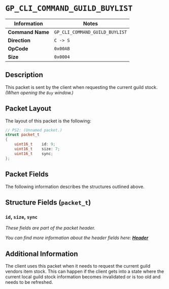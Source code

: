 # `GP_CLI_COMMAND_GUILD_BUYLIST`

| Information               | Notes |
|---                        |---    |
| **Command Name**          | `GP_CLI_COMMAND_GUILD_BUYLIST` |
| **Direction**             | `C -> S` |
| **OpCode**                | `0x00AB` |
| **Size**                  | `0x0004` |

## Description

This packet is sent by the client when requesting the current guild stock. _(When opening the `Buy` window.)_

## Packet Layout

The layout of this packet is the following:

```cpp
// PS2: (Unnamed packet.)
struct packet_t
{
    uint16_t    id: 9;
    uint16_t    size: 7;
    uint16_t    sync;
};
```

## Packet Fields

The following information describes the structures outlined above.

## Structure Fields (`packet_t`)

### `id`, `size`, `sync`

_These fields are part of the packet header._

_You can find more information about the header fields here: [**Header**](/world/HEADER.md)_

## Additional Information

The client uses this packet when it needs to request the current guild vendors item stock. This can happen if the client gets into a state where the current local guild stock information becomes invalidated or is too old and needs to be refreshed.
